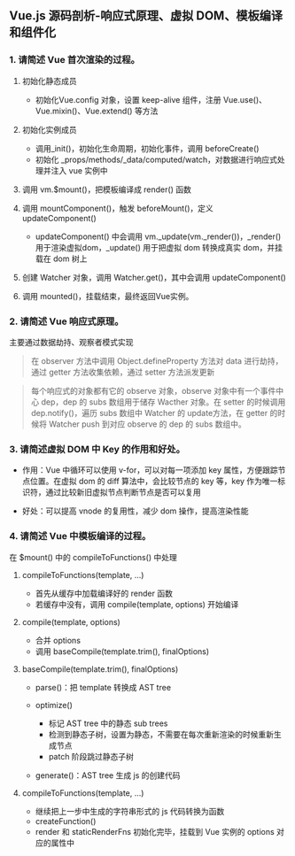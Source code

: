 ## Vue.js 源码剖析-响应式原理、虚拟 DOM、模板编译和组件化


### 1. 请简述 Vue 首次渲染的过程。
1. 初始化静态成员
    - 初始化Vue.config 对象，设置 keep-alive 组件，注册 Vue.use()、Vue.mixin()、Vue.extend() 等方法
2. 初始化实例成员
    - 调用_init()，初始化生命周期，初始化事件，调用 beforeCreate() 
    - 初始化 _props/methods/_data/computed/watch，对数据进行响应式处理并注入 vue 实例中
3. 调用 vm.$mount()，把模板编译成 render() 函数
4. 调用 mountComponent()，触发 beforeMount()，定义 updateComponent()
    - updateComponent() 中会调用 vm._update(vm._render())，_render() 用于渲染虚拟dom，_update() 用于把虚拟 dom 转换成真实 dom，并挂载在 dom 树上
5. 创建 Watcher 对象，调用 Watcher.get()，其中会调用 updateComponent()

6. 调用 mounted()，挂载结束，最终返回Vue实例。

### 2. 请简述 Vue 响应式原理。

 主要通过数据劫持、观察者模式实现
> 在 observer 方法中调用 Object.defineProperty 方法对 data 进行劫持，通过 getter 方法收集依赖，通过 setter 方法派发更新

> 每个响应式的对象都有它的 observe 对象，observe 对象中有一个事件中心 dep，dep 的 subs 数组用于储存 Wacther 对象。在 setter 的时候调用 dep.notify()，遍历 subs 数组中 Watcher 的 update方法，在 getter 的时候将 Watcher push 到对应 observe 的 dep 的 subs 数组中。


### 3. 请简述虚拟 DOM 中 Key 的作用和好处。

- 作用：Vue 中循环可以使用 v-for，可以对每一项添加 key 属性，方便跟踪节点位置。在虚拟 dom 的 diff 算法中，会比较节点的 key 等，key 作为唯一标识符，通过比较新旧虚拟节点判断节点是否可以复用


- 好处：可以提高 vnode 的复用性，减少 dom 操作，提高渲染性能

### 4. 请简述 Vue 中模板编译的过程。
在 $mount() 中的 compileToFunctions() 中处理
1. compileToFunctions(template, ...)
    - 首先从缓存中加载编译好的 render 函数
    - 若缓存中没有，调用 compile(template, options) 开始编译

2. compile(template, options)

    - 合并 options
    - 调用 baseCompile(template.trim(), finalOptions)

3. baseCompile(template.trim(), finalOptions)

    - parse()：把 template 转换成 AST tree

    - optimize()

        - 标记 AST tree 中的静态 sub trees
        - 检测到静态子树，设置为静态，不需要在每次重新渲染的时候重新生成节点
        - patch 阶段跳过静态子树
    - generate()：AST tree 生成 js 的创建代码
4. compileToFunctions(template, ...)

    - 继续把上一步中生成的字符串形式的 js 代码转换为函数
    - createFunction()
    - render 和 staticRenderFns 初始化完毕，挂载到 Vue 实例的 options 对应的属性中